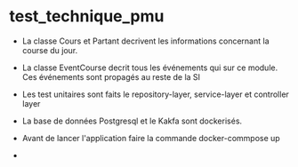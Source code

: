 # test_technique_pmu
* La classe Cours et Partant decrivent les informations
concernant la course du jour.

* La classe EventCourse decrit tous les événements qui sur ce module.
Ces événements sont propagés au reste de la SI

* Les test unitaires sont faits le repository-layer, service-layer et controller layer

* La base de données Postgresql et le Kakfa sont dockerisés.

* Avant de lancer l'application faire la commande 
         docker-commpose up
* 


